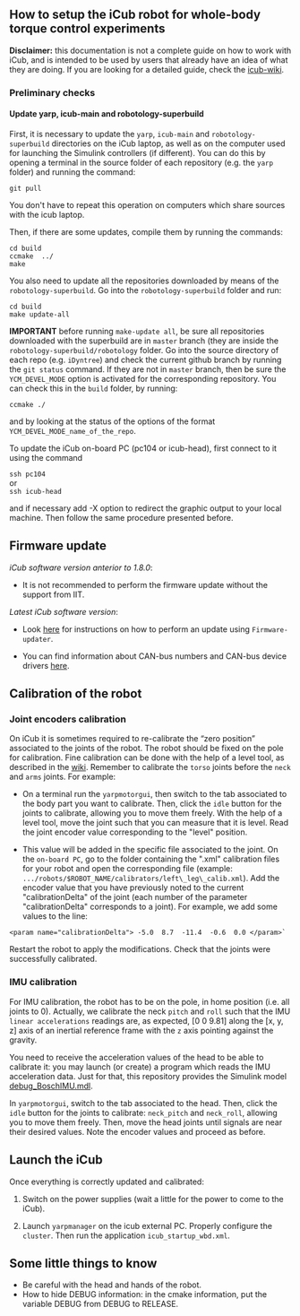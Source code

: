 ## How to setup the iCub robot for whole-body torque control experiments 

**Disclaimer:** this documentation is not a complete guide on how to work with iCub, and is intended to be used by users that already have an idea of what they are doing. If you are looking for a detailed guide, check the [icub-wiki](http://wiki.icub.org/wiki/Main_Page).

### Preliminary checks

#### Update yarp, icub-main and robotology-superbuild
First, it is necessary to update the `yarp`, `icub-main` and `robotology-superbuild` directories on the iCub laptop, as well as on the computer used for launching the Simulink controllers (if different). You can do this by opening a terminal in the source folder of each repository (e.g. the `yarp` folder) and running the command:

`git pull`  

You don't have to repeat this operation on computers which share sources with the icub laptop.

Then, if there are some updates, compile them by running the commands: 

`cd build`  
`ccmake  ../`  
`make`  

You also need to update all the repositories downloaded by means of the `robotology-superbuild`. Go into the `robotology-superbuild` folder and run:

`cd build`  
`make update-all`  

**IMPORTANT** before running `make-update all`, be sure all repositories downloaded with the superbuild are in `master` branch (they are inside the `robotology-superbuild/robotology` folder. Go into the source directory of each repo (e.g. `iDyntree`) and check the current github branch by running the `git status` command. If they are not in `master` branch, then be sure the `YCM_DEVEL_MODE` option is activated for the corresponding repository. You can check this in the `build` folder, by running:

`ccmake ./`

and by looking at the status of the options of the format `YCM_DEVEL_MODE_name_of_the_repo`.

To update the iCub on-board PC (pc104 or icub-head), first connect to it using the command  

`ssh pc104`   
or  
`ssh icub-head` 

and if necessary add -X option to redirect the graphic output to your local machine. Then follow the same procedure presented before.

## Firmware update

*iCub software version anterior to 1.8.0*:  
- It is not recommended to perform the firmware update without the support from IIT.

*Latest iCub software version*:   
- Look [here](https://github.com/robotology/QA/issues/240) for instructions on how to perform an update using `Firmware-updater`.

- You can find information about CAN-bus numbers and CAN-bus device drivers [here](http://wiki.icub.org/wiki/Can_addresses_and_associated_firmware#Can_Networks). 

## Calibration of the robot 

### Joint encoders calibration

On iCub it is sometimes required to re-calibrate the “zero position” associated to the joints of the robot. The robot should be fixed on the pole for calibration. Fine calibration can be done with the help of a level tool, as described in the [wiki](http://wiki.icub.org/wiki/Manual#Three._Calibration). Remember to calibrate the `torso` joints before the `neck` and `arms` joints. For example:

- On a terminal run the  `yarpmotorgui`, then switch to the tab associated to the body part you want to calibrate. Then, click the `idle` button for the joints to calibrate, allowing you to move them freely. With the help of a level tool, move the joint such that you can measure that it is level. Read the joint encoder value corresponding to the "level" position. 

- This value will be added in the specific file associated to the joint. On the `on-board PC`, go to the folder containing the "\.xml" calibration files for your robot and open the corresponding file (example: `.../robots/$ROBOT_NAME/calibrators/left\_leg\_calib.xml`). Add the encoder value that you have previously noted to the current "calibrationDelta" of the joint (each number of the parameter "calibrationDelta" corresponds to a joint). For example, we add some values to the line:  

```
<param name="calibrationDelta"> -5.0  8.7  -11.4  -0.6  0.0 </param>`  

```
Restart the robot to apply the modifications. Check that the joints were successfully calibrated.

### IMU calibration

For IMU calibration, the robot has to be on the pole, in home position (i.e. all joints to 0). Actually, we calibrate the neck `pitch` and `roll` such that the IMU `linear accelerations` readings are, as expected, [0 0 9.81] along the [x, y, z] axis of an inertial reference frame with the `z` axis pointing against the gravity.

You need to receive the acceleration values of the head to be able to calibrate it: you may launch (or create) a program which reads the IMU acceleration data. Just for that, this repository provides the Simulink model [debug_BoschIMU.mdl](https://github.com/robotology/whole-body-controllers/blob/master/utilities/debug_BoschIMU.mdl).

In `yarpmotorgui`, switch to the tab associated to the head. Then, click the `idle` button for the joints to calibrate: `neck_pitch` and `neck_roll`, allowing you to move them freely. Then, move the head joints until signals are near their desired values. Note the encoder values and proceed as before. 

## Launch the iCub 
Once everything is correctly updated and calibrated:

1. Switch on the power supplies (wait a little for the power to come to the iCub).  
 
2. Launch `yarpmanager` on the icub external PC. Properly configure the `cluster`. Then run the application `icub_startup_wbd.xml`.  
 
## Some little things to know 
 
 - Be careful with the head and hands of the robot.  
 - How to hide DEBUG information: in the cmake information, put the variable DEBUG from DEBUG to RELEASE. 
